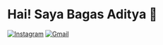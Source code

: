 # Hai! Saya Bagas Aditya 👋

[![Instagram](https://img.shields.io/badge/Instagram-E4405F?style=for-the-badge&logo=instagram&logoColor=white)](https://www.instagram.com/bagas_adtyaa/) [![Gmail](https://img.shields.io/badge/Gmail-D14836?style=for-the-badge&logo=gmail&logoColor=white)](mailto:bagasaditya599@gmail.com)

<!-- ![Screenshot of a comment on a GitHub issue showing an image, added in the Markdown, of an Octocat smiling and raising a tentacle.](https://octodex.github.com/images/nyantocat.gif)
- 🔭 I’m currently working on ... -->
<!--
**bagasadityaa/bagasadityaa** is a ✨ _special_ ✨ repository because its `README.md` (this file) appears on your GitHub profile.

Here are some ideas to get you started:

- 🌱 I’m currently learning ...
- 👯 I’m looking to collaborate on ...
- 🤔 I’m looking for help with ...
- 💬 Ask me about ...
- 📫 How to reach me: ...
- 😄 Pronouns: ...
- ⚡ Fun fact: ...
-->
